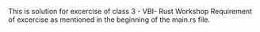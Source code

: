 This is solution for excercise of class 3 - VBI- Rust Workshop
Requirement of excercise as mentioned in the beginning of the main.rs file.